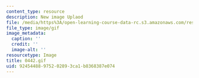 ```yaml
---
content_type: resource
description: New image Uplaod
file: /media/https%3A/open-learning-course-data-rc.s3.amazonaws.com/res-21g-01-kana-spring-2010/92454488975202893ca1b8368387e074_0442.gif
file_type: image/gif
image_metadata:
  caption: ''
  credit: ''
  image-alt: ''
resourcetype: Image
title: 0442.gif
uid: 92454488-9752-0289-3ca1-b8368387e074
---
```


